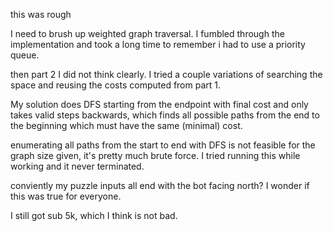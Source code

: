 this was rough

I need to brush up weighted graph traversal. I fumbled through the
implementation and took a long time to remember i had to use a priority queue.

then part 2 I did not think clearly. I tried a couple variations of searching
the space and reusing the costs computed from part 1.

My solution does DFS starting from the endpoint with final cost and only takes
valid steps backwards, which finds all possible paths from the end to the
beginning which must have the same (minimal) cost.

enumerating all paths from the start to end with DFS is not feasible for the
graph size given, it's pretty much brute force. I tried running this while
working and it never terminated.

conviently my puzzle inputs all end with the bot facing north? I wonder if this
was true for everyone.

I still got sub 5k, which I think is not bad.

